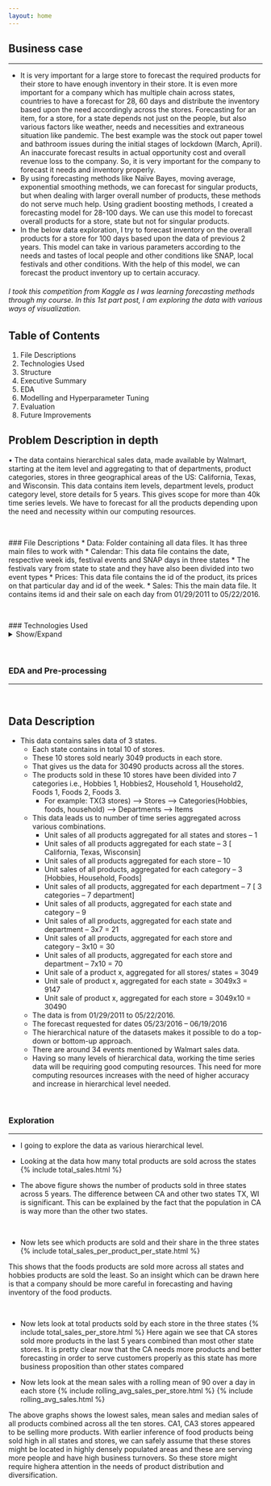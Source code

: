 ```yaml
---
layout: home
---
```


## Business case
---
* It is very important for a large store to forecast the required products for their store to have enough inventory in their store. It is even more important for a company which has multiple chain across states, countries to have a forecast for 28, 60 days and distribute the inventory based upon the need accordingly across the stores. Forecasting for an item, for a store, for a state depends not just on the people, but also various factors like weather, needs and necessities and extraneous situation like pandemic. The best example was the stock out paper towel and bathroom issues during the initial stages of lockdown (March, April). An inaccurate forecast results in actual opportunity cost and overall revenue loss to the company. So, it is very important for the company to forecast it needs and inventory properly.
* By using forecasting methods like Naïve Bayes, moving average, exponential smoothing methods, we can forecast for singular products, but when dealing with larger overall number of products, these methods do not serve much help. Using gradient boosting methods, I created a forecasting model for 28-100 days. We can use this model to forecast overall products for a store, state but not for singular products. 
* In the below data exploration, I try to forecast inventory on the overall products for a store for 100 days based upon the data of previous 2 years. This model can take in various parameters according to the needs and tastes of local people and other conditions like SNAP, local festivals and other conditions. With the help of this model, we can forecast the product inventory up to certain accuracy. 

###### I took this competition from Kaggle as I was learning forecasting methods through my course. In this 1st part post, I am exploring the data with various ways of visualization.

## Table of Contents
1.	File Descriptions
2.	Technologies Used
3.	Structure
4.	Executive Summary
5.	EDA
6.	Modelling and Hyperparameter Tuning
7.	Evaluation
8.	Future Improvements

## Problem Description in depth
•	The data contains hierarchical sales data, made available by Walmart, starting at the item level and aggregating to that of departments, product categories, stores in three geographical areas of the US: California, Texas, and Wisconsin. This data contains item levels, department levels, product category level, store details for 5 years. This gives scope for more than 40k time series levels. We have to forecast for all the products depending upon the need and necessity within our computing resources.
<p>&nbsp;</p>
### File Descriptions
* Data: Folder containing all data files. It has three main files to work with
  * Calendar: This data file contains the date, respective week ids, festival events and SNAP days in three states
    * The festivals vary from state to state and they have also been divided into two event types
  * Prices: This data file contains the id of the product, its prices on that particular day and id of the week.
  * Sales: This the main data file. It contains items id and their sale on each day from 01/29/2011 to 05/22/2016. 


<p>&nbsp;</p>
### Technologies Used
<details>
<summary> Show/Expand </summary>

  * Python
  * Pandas
  * Numpy
  * Matplotlib
  * Seaborn
  * Plotly
  * Scikit-Learn
  * LightGBM
  * XGBoost
  * Pytorch

</details>
<p>&nbsp;</p>

### EDA and Pre-processing
---
<p>&nbsp;</p>

  
## Data Description
* This data contains sales data of 3 states. 
  * Each state contains in total 10 of stores. 
  * These 10 stores sold nearly 3049 products in each store. 
  * That gives us the data for 30490 products across all the stores. 
  * The products sold in these 10 stores have been divided into 7 categories i.e., Hobbies 1, Hobbies2, Household 1, Household2, Foods 1, Foods 2, Foods 3.
    * For example: TX(3 stores) --> Stores --> Categories(Hobbies, foods, household) --> Departments --> Items
  * This data leads us to number of time series aggregated across various combinations.
    * Unit sales of all products aggregated for all states and stores – 1
    * Unit sales of all products aggregated for each state – 3 [ California, Texas, Wisconsin]
    *	Unit sales of all products aggregated for each store – 10 
    * Unit sales of all products, aggregated for each category – 3 [Hobbies, Household, Foods]
    * Unit sales of all products, aggregated for each department – 7 [ 3 categories – 7 department]
    * Unit sales of all products, aggregated for each state and category – 9
    * Unit sales of all products, aggregated for each state and department – 3x7 = 21
    * Unit sales of all products, aggregated for each store and category – 3x10 = 30
    * Unit sales of all products, aggregated for each store and department – 7x10 = 70
    * Unit sale of a product x, aggregated for all stores/ states = 3049
    *	Unit sale of product x, aggregated for each state = 3049x3 = 9147
    *	Unit sale of product x, aggregated for each store = 3049x10 = 30490
  * The data is from 01/29/2011 to 05/22/2016.
  * The forecast requested for dates 05/23/2016 – 06/19/2016
  * The hierarchical nature of the datasets makes it possible to do a top-down or bottom-up approach.
  * There are around 34 events mentioned by Walmart sales data.
  * Having so many levels of hierarchical data, working the time series data will be requiring good computing resources. This need for more computing resources increases with the need of higher accuracy and increase in hierarchical level needed.

<p>&nbsp;</p>


### Exploration
---
*	I going to explore the data as various hierarchical level. 
* Looking at the data how many total products are sold across the states
{% include total_sales.html %}

* The above figure shows the number of products sold in three states across 5 years. The difference between CA and other two states TX, WI is significant. This can be explained by the fact that the population in CA is way more than the other two states. 

<p>&nbsp;</p>

* Now lets see which products are sold and their share in the three states
{% include total_sales_per_product_per_state.html %}

This shows that the foods products are sold more across all states and hobbies products are sold the least. So an insight which can be drawn here is that a company should be more careful in forecasting and having inventory of the food products.

<p>&nbsp;</p>

* Now lets look at total products sold by each store in the three states
{% include total_sales_per_store.html %}
Here again we see that CA stores sold more products in the last 5 years combined than most other state stores. It is pretty clear now that the CA needs more products and better forecasting in order to serve customers properly as this state has more business proposition than other states compared

* Now lets look at the mean sales with a rolling mean of 90 over a day in each store
{% include rolling_avg_sales_per_store.html %}
{% include rolling_avg_sales.html %}

The above graphs shows the lowest sales, mean sales and median sales of all products combined across all the ten stores. CA1, CA3 stores appeared to be selling more products. With earlier inference of food products being sold high in all states and stores, we can safely assume that these stores might be located in highly densely populated areas and these are serving more people and have high business turnovers. So these store might require highera attention in the needs of product distribution and diversification.

<p>&nbsp;</p>
